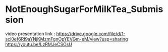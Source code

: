 # NotEnoughSugarForMilkTea_Submission
video presentation link : https://drive.google.com/file/d/1-scl0ef6RI9aYNjKMzmFgnOpYEVGm-eM/view?usp=sharing
https://youtu.be/LzRMJeCSOsU
